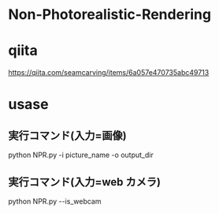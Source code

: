 # Non-Photorealistic-Rendering

# qiita

https://qiita.com/seamcarving/items/6a057e470735abc49713

# usase

## 実行コマンド(入力=画像)

python NPR.py -i picture_name -o output_dir

## 実行コマンド(入力=web カメラ)

python NPR.py --is_webcam
